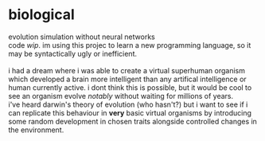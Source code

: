 # biological
evolution simulation without neural networks  
code *wip*. im using this projec to learn a new programming language, so it may be syntactically ugly or inefficient.<br><br>
i had a dream where i was able to create a virtual superhuman organism which developed a brain more intelligent than any artifical intelligence or human currently active. i dont think this is possible, but it would be cool to see an organism evolve *notably* without waiting for millions of years.<br>
i've heard darwin's theory of evolution (who hasn't?) but i want to see if i can replicate this behaviour in **very** basic virtual organisms by introducing some random development in chosen traits alongside controlled changes in the environment.  
